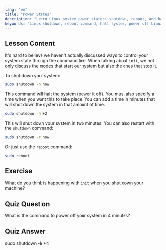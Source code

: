 ```yaml
---
lang: "en"
title: "Power States"
description: "Learn Linux system power states: shutdown, reboot, and halt commands. Understand how to safely power off or restart your Linux system. Get started with essential commands!"
keywords: "Linux shutdown, reboot command, halt system, power off Linux, Linux commands, beginner Linux, Linux tutorial, system states"
---
```


## Lesson Content

It's hard to believe we haven't actually discussed ways to control your system state through the command line. When talking about `init`, we not only discuss the modes that start our system but also the ones that stop it.

To shut down your system:

```bash
sudo shutdown -h now
```

This command will halt the system (power it off). You must also specify a time when you want this to take place. You can add a time in minutes that will shut down the system in that amount of time.

```bash
sudo shutdown -h +2
```

This will shut down your system in two minutes. You can also restart with the `shutdown` command:

```bash
sudo shutdown -r now
```

Or just use the `reboot` command:

```bash
sudo reboot
```

## Exercise

What do you think is happening with `init` when you shut down your machine?

## Quiz Question

What is the command to power off your system in 4 minutes?

## Quiz Answer

sudo shutdown -h +4
